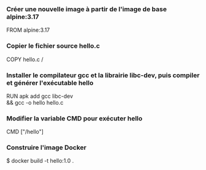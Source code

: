 ### Créer une nouvelle image à partir de l'image de base alpine:3.17

FROM alpine:3.17

### Copier le fichier source hello.c

COPY hello.c /

### Installer le compilateur gcc et la librairie libc-dev, puis compiler et générer l'exécutable hello

RUN apk add gcc libc-dev \
 && gcc -o hello hello.c

### Modifier la variable CMD pour exécuter hello

CMD ["/hello"]

### Construire l'image Docker

$ docker build -t hello:1.0 .
